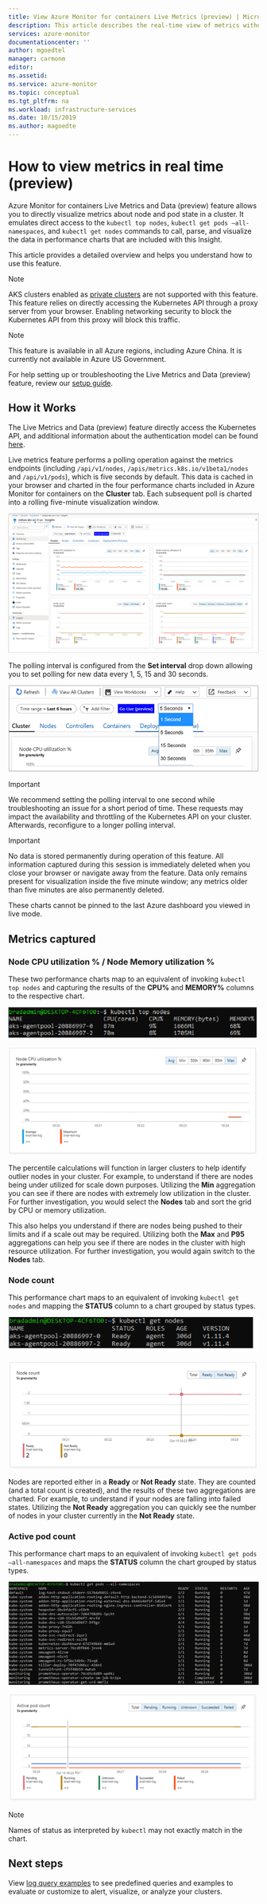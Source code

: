 ```yaml
---
title: View Azure Monitor for containers Live Metrics (preview) | Microsoft Docs
description: This article describes the real-time view of metrics without using kubectl with Azure Monitor for containers.
services: azure-monitor
documentationcenter: ''
author: mgoedtel
manager: carmonm
editor: 
ms.assetid: 
ms.service: azure-monitor
ms.topic: conceptual
ms.tgt_pltfrm: na
ms.workload: infrastructure-services
ms.date: 10/15/2019
ms.author: magoedte
---
```


# How to view metrics in real time (preview)

Azure Monitor for containers Live Metrics and Data (preview) feature allows you to directly visualize metrics about node and pod state in a cluster. It emulates direct access to the `kubectl top nodes`, `kubectl get pods –all-namespaces`, and `kubectl get nodes` commands to call, parse, and visualize the data in performance charts that are included with this Insight. 

This article provides a detailed overview and helps you understand how to use this feature.  

>[!NOTE]
>AKS clusters enabled as [private clusters](https://azure.microsoft.com/updates/aks-private-cluster/) are not supported with this feature. This feature relies on directly accessing the Kubernetes API through a proxy server from your browser. Enabling networking security to block the Kubernetes API from this proxy will block this traffic. 

>[!NOTE]
>This feature is available in all Azure regions, including Azure China. It is currently not available in Azure US Government.

For help setting up or troubleshooting the Live Metrics and Data (preview) feature, review our [setup guide](container-insights-livedata-setup.md).

## How it Works 

The Live Metrics and Data (preview) feature directly access the Kubernetes API, and additional information about the authentication model can be found [here](https://kubernetes.io/docs/concepts/overview/kubernetes-api/). 

Live metrics feature performs a polling operation against the metrics endpoints (including `/api/v1/nodes`, `/apis/metrics.k8s.io/v1beta1/nodes` and `/api/v1/pods`), which is five seconds by default. This data is cached in your browser and charted in the four performance charts included in Azure Monitor for containers on the **Cluster** tab. Each subsequent poll is charted into a rolling five-minute visualization window. 

![Go Live option in the Cluster view](./media/container-insights-livedata-metrics/cluster-view-go-live-example-01.png)

The polling interval is configured from the **Set interval** drop down allowing you to set polling for new data every 1, 5, 15 and 30 seconds. 

![Go Live drop-down polling interval](./media/container-insights-livedata-metrics/cluster-view-polling-interval-dropdown.ping.png)

>[!IMPORTANT]
>We recommend setting the polling interval to one second while troubleshooting an issue for a short period of time. These requests may impact the availability and throttling of the Kubernetes API on your cluster. Afterwards, reconfigure to a longer polling interval. 

>[!IMPORTANT]
>No data is stored permanently during operation of this feature. All information captured during this session is immediately deleted when you close your browser or navigate away from the feature. Data only remains present for visualization inside the five minute window; any metrics older than five minutes are also permanently deleted.

These charts cannot be pinned to the last Azure dashboard you viewed in live mode.

## Metrics captured

### Node CPU utilization % / Node Memory utilization % 

These two performance charts map to an equivalent of invoking `kubectl top nodes` and capturing the results of the **CPU%** and **MEMORY%** columns to the respective chart. 

![Kubectl top nodes example results](./media/container-insights-livedata-metrics/kubectl-top-nodes-example.png)

![Nodes CPU utilization percent chart](./media/container-insights-livedata-metrics/cluster-view-node-cpu-util.png)

The percentile calculations will function in larger clusters to help identify outlier nodes in your cluster. For example, to understand if there are nodes being under utilized for scale down purposes. Utilizing the **Min** aggregation you can see if there are nodes with extremely low utilization in the cluster. For further investigation, you would select the **Nodes** tab and sort the grid by CPU or memory utilization.

This also helps you understand if there are nodes being pushed to their limits and if a scale out may be required. Utilizing both the **Max** and **P95** aggregations can help you see if there are nodes in the cluster with high resource utilization. For further investigation, you would again switch to the **Nodes** tab.

### Node count

This performance chart maps to an equivalent of invoking `kubectl get nodes` and mapping the **STATUS** column to a chart grouped by status types.

![Kubectl get nodes example results](./media/container-insights-livedata-metrics/kubectl-get-nodes-example.png)

![Nodes count chart](./media/container-insights-livedata-metrics/cluster-view-node-count-01.png)

Nodes are reported either in a **Ready** or **Not Ready** state. They are counted (and a total count is created), and the results of these two aggregations are charted.
For example, to understand if your nodes are falling into failed states. Utilizing the **Not Ready** aggregation you can quickly see the number of nodes in your cluster currently in the **Not Ready** state.

### Active pod count

This performance chart maps to an equivalent of invoking `kubectl get pods –all-namespaces` and maps the **STATUS** column the chart grouped by status types.

![Kubectl get pods example results](./media/container-insights-livedata-metrics/kubectl-get-pods-example.png)

![Nodes pod count chart](./media/container-insights-livedata-metrics/cluster-view-node-pod-count.png)

>[!NOTE]
>Names of status as interpreted by `kubectl` may not exactly match in the chart. 

## Next steps

View [log query examples](container-insights-log-search.md#search-logs-to-analyze-data) to see predefined queries and examples to evaluate or customize to alert, visualize, or analyze your clusters.